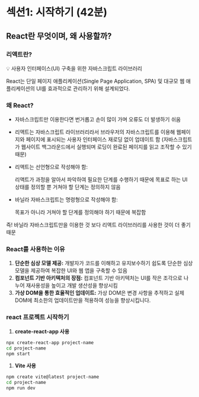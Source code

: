 # 섹션1: 시작하기 (42분)

## React란 무엇이며, 왜 사용할까?

### **리액트란?**

<aside>
💡 사용자 인터페이스(UI) 구축을 위한 자바스크립트 라이브러리

</aside>

React는 단일 페이지 애플리케이션(Single Page Application, SPA) 및 대규모 웹 애플리케이션의 UI를 효과적으로 관리하기 위해 설계되었다.

### 왜 React?

- 자바스크립트만 이용한다면 번거롭고 손이 많이 가며 오류도 더 발생하기 쉬움
- 리액트는 자바스크립트 라이브러리라서 브라우저의 자바스크립트를 이용해 웹페이지와 페이지에 표시되는 사용자 인터페이스 재로딩 없이 업데이트 함 (자바스크립트가 웹사이트 백그라운드에서 실행되며 로딩이 완료된 페이지를 읽고 조작할 수 있기 때문)
- 리액트는 선언형으로 작성해야 함:
    
    리액트가 과정을 알아서 파악하여 필요한 단계를 수행하기 때문에 목표로 하는 UI 상태를 정의할 뿐 거쳐야 할 단계는 정의하지 않음
    
- 바닐라 자바스크립트는 명령형으로 작성해야 함:
    
    목표가 아니라 거쳐야 할 단계를 정의해야 하기 때문에 복잡함 
    

즉! 바닐라 자바스크립트만을 이용한 것 보다 리액트 라이브러리를 사용한 것이 더 좋기 때문

### ****React를 사용하는 이유****

1. **단순한 심상 모델 제공:** 개발자가 코드를 이해하고 유지보수하기 쉽도록 단순한 심상 모델을 제공하여 복잡한 UI와 웹 앱을 구축할 수 있음
2. **컴포넌트 기반 아키텍처의 장점:** 컴포넌트 기반 아키텍처는 UI를 작은 조각으로 나누어 재사용성을 높이고 개발 생산성을 향상시킴
3. **가상 DOM을 통한 효율적인 업데이트:** 가상 DOM은 변경 사항을 추적하고 실제 DOM에 최소한의 업데이트만을 적용하여 성능을 향상시킵니다.

### react 프로젝트 시작하기

1. **create-react-app 사용**

```bash
npx create-react-app project-name
cd project-name
npm start
```

1. **Vite 사용**

```bash
npm create vite@latest project-name
cd project-name
npm run dev
```
